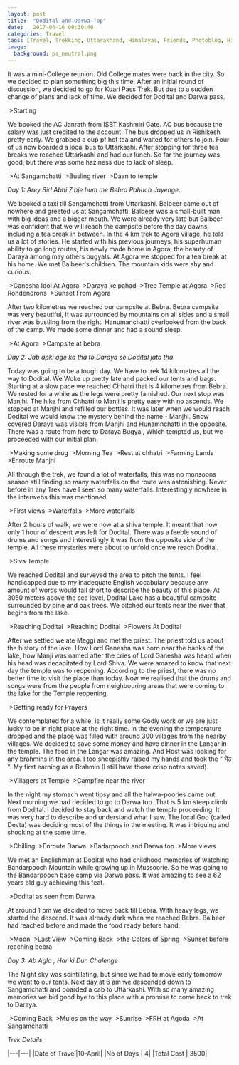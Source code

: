 ```yaml
---
layout: post
title:  "Dodital and Darwa Top"
date:   2017-04-16 00:30:40
categories: Travel
tags: [Travel, Trekking, Uttarakhand, Himalayas, Friends, Photoblog, High Altitude]
image:
  background: ps_neutral.png
---
```

It was a mini-College reunion. Old College mates were back in the city. So we decided to plan something big this time. After an initial round of discussion, we decided to go for Kuari Pass Trek. But due to a sudden change of plans and lack of time. We decided for Dodital and Darwa pass.

<img src="https://i.imgur.com/vg8NsM8.jpg" alt="">
>Starting

We booked the AC Janrath from ISBT Kashmiri Gate. AC bus because the salary was just credited to the account.
The bus dropped us in Rishikesh pretty early. We grabbed a cup pf hot tea and waited for others to join. Four of us now boarded a local bus to Uttarkashi. After stopping for three tea breaks we reached Uttarkashi and had our lunch. So far the journey was good, but there was some haziness due to lack of sleep.


<img src="https://i.imgur.com/Cf98BQv.jpg" alt="">
>At Sangamchatti

<img src="https://i.imgur.com/mKMBWmW.jpg" alt="">
>Busling river

<img src="https://i.imgur.com/OW7lVLz.jpg" alt="">
>Daan to temple


*Day 1: Arey Sir! Abhi 7 bje hum me Bebra Pahuch Jayenge..*

We booked a taxi till Sangamchatti from Uttarkashi. Balbeer came out of nowhere and greeted us at Sangamchatti. Balbeer was a small-built man with big ideas and a bigger mouth. We were already very late but Balbeer was confident that we will reach the campsite before the day dawns, including a tea break in between. In the 4 km trek to Agora village, he told us a lot of stories. He started with his previous journeys, his superhuman ability to go long routes, his newly made home in Agora, the beauty of Daraya among may others bugyals. At Agora we stopped for a tea break at his home. We met Balbeer's children. The mountain kids were shy and curious. 


<img src="https://i.imgur.com/PHLcVsx.jpg" alt="">
>Ganesha Idol At Agora

<img src="https://i.imgur.com/XgKKipc.jpg" alt="">
>Daraya ke pahad

<img src="https://i.imgur.com/GcjjzCk.jpg" alt="">
>Tree Temple at Agora

<img src="https://i.imgur.com/uTQjc9Y.jpg" alt="">
>Red Rohdendrons

<img src="https://i.imgur.com/Wz3Eh09.jpg" alt="">
>Sunset From Agora

After two kilometres we reached our campsite at Bebra. Bebra campsite was very beautiful, It was surrounded by mountains on all sides and a small river was bustling from the right. Hanumanchatti overlooked from the back of the camp. We made some dinner and had a sound sleep.

<img src="https://i.imgur.com/cna9Ze5.jpg" alt="">
>At Agora

<img src="https://i.imgur.com/KftS4dn.jpg" alt="">
>Campsite at bebra


*Day 2: Jab apki age ka tha to Daraya se Dodital jata tha*

Today was going to be a tough day. We have to trek 14 kilometres all the way to Dodital. We Woke up pretty late and packed our tents and bags. Starting at a slow pace we reached Chhatri that is 4 kilometres from Bebra. We rested for a while as the legs were pretty famished. Our next stop was Manjhi. The hike from Chhatri to Manji is pretty easy with no ascends. We stopped at Manjhi and refilled our bottles. It was later when we would reach Dodital we would know the mystery behind the name - Manjhi. Snow covered Daraya was visible from Manjhi and Hunamnchatti in the opposite. There was a route from here to Daraya Bugyal, Which tempted us, but we proceeded with our initial plan.

<img src="https://i.imgur.com/T18ivW9.jpg" alt="">
>Making some drug

<img src="https://i.imgur.com/j9Nbzq5.jpg" alt="">
>Morning Tea

<img src="https://i.imgur.com/ktQFiBG.jpg" alt="">
>Rest at chhatri

<img src="https://i.imgur.com/TkY3eu7.jpg" alt="">
>Farming Lands

<img src="https://i.imgur.com/FGk89Y8.jpg" alt="">
>Enroute Manjhi

All through the trek, we found a lot of waterfalls, this was no monsoons season still finding so many waterfalls on the route was astonishing. Never before in any Trek have I seen so many waterfalls. Interestingly nowhere in the interwebs this was mentioned.

<img src="https://i.imgur.com/6VDygQA.jpg" alt="">
>First views


<img src="https://i.imgur.com/qRF7vGU.jpg" alt="">
>Waterfalls

<img src="https://i.imgur.com/OMvVA5G.jpg" alt="">
>More waterfalls


After 2 hours of walk, we were now at a shiva temple. It meant that now only 1 hour of descent was left for Dodital. There was a feeble sound of drums and songs and interestingly it was from the opposite side of the temple. All these mysteries were about to unfold once we reach Dodital.


<img src="https://i.imgur.com/V3Eceq4.jpg" alt="">
>Siva Temple

We reached Dodital and surveyed the area to pitch the tents. I feel handicapped due to my inadequate English vocabulary because any amount of words would fall short to describe the beauty of this place. At 3050 meters above the sea level, Dodital Lake has a beautiful campsite surrounded by pine and oak trees. We pitched our tents near the river that begins from the lake.

<img src="https://i.imgur.com/16KPiTh.jpg" alt="">
>Reaching Dodital


<img src="https://i.imgur.com/Z3TeQU2.jpg" alt="">
>Reaching Dodital


<img src="https://i.imgur.com/SZWpCQx.jpg" alt="">
>Flowers At Dodital

After we settled we ate Maggi and met the priest. The priest told us about the history of the lake. How Lord Ganesha was born near the banks of the lake, how Manji was named after the cries of Lord Ganesha was heard when his head was decapitated by Lord Shiva. We were amazed to know that next day the temple was to reopening. According to the priest, there was no better time to visit the place than today. Now we realised that the drums and songs were from the people from neighbouring areas that were coming to the lake for the Temple reopening.


<img src="https://i.imgur.com/W2jzKJZ.jpg" alt="">
>Getting ready for Prayers    


We contemplated for a while, is it really some Godly work or we are just lucky to be in right place at the right time. In the evening the temperature dropped and the place was filled with around 300 villages from the nearby villages. We decided to save some money and have dinner in the Langar in the temple. The food in the Langar was amazing. And Host was looking for any brahmins in the area. I too sheepishly raised my hands and took the " भेंठ ". My first earning as a Brahmin (I still have those crisp notes saved).

<img src="https://i.imgur.com/2x946Fn.jpg" alt="">
>Villagers at Temple

<img src="https://i.imgur.com/w0O93pH.jpg" alt="">
>Campfire near the river

In the night my stomach went tipsy and all the halwa-poories came out. Next morning we had decided to go to Darwa top. That is 5 km steep climb from Dodital. I decided to stay back and watch the temple proceeding. It was very hard to describe and understand what I saw. The local God (called Devta) was deciding most of the things in the meeting. It was intriguing and shocking at the same time.


<img src="https://i.imgur.com/68bPrFa.jpg" alt="">
>Chilling

<img src="https://i.imgur.com/Q74WXCn.jpg" alt="">
>Enroute Darwa

<img src="https://i.imgur.com/DJaCaAg.jpg" alt="">
>Badarpooch and Darwa top

<img src="https://i.imgur.com/PgaGumG.jpg" alt="">
>More views

We met an Englishman at Dodital who had childhood memories of watching Bandarpooch Mountain while growing up in Mussoorie. So he was going to the Bandarpooch base camp via Darwa pass. It was amazing to see a 62 years old guy achieving this feat.

<img src="https://i.imgur.com/WT7J1MF.jpg" alt="">
>Dodital as seen from Darwa

At around 1 pm we decided to move back till Bebra. With heavy legs, we started the descend. It was already dark when we reached Bebra. Balbeer had reached before and made the food ready before hand.

<img src="https://i.imgur.com/Q8udLPI.jpg" alt="">
>Moon

<img src="https://i.imgur.com/oaSnGhp.jpg" alt="">
>Last View

<img src="https://i.imgur.com/16KPiTh.jpg" alt="">
>Coming Back

<img src="https://i.imgur.com/39TGt8R.jpg" alt="">
>the Colors of Spring

<img src="https://i.imgur.com/5TzLE1y.jpg" alt="">
>Sunset before reaching bebra

*Day 3: Ab Agla , Har ki Dun Chalenge*

The Night sky was scintillating, but since we had to move early tomorrow we went to our tents.
Next day at 6 am we descended down to Sangamchatti and boarded a cab to Uttarkashi. With so many amazing memories we bid good bye to this place with a promise to come back to trek to Daraya.

<img src="https://i.imgur.com/87CK8tc.jpg" alt="">
>Coming Back

<img src="https://i.imgur.com/EG9eDy2.jpg" alt="">
>Mules on the way

<img src="https://i.imgur.com/ceGDHiy.jpg" alt="">
>Sunrise

<img src="https://i.imgur.com/HoUcpJo.jpg" alt="">
>FRH at Agoda

<img src="https://i.imgur.com/xblizRD.jpg" alt="">
>At Sangamchatti

*Trek Details*

|---|---|
|Date of Travel|10-April|
|No of Days | 4|
|Total Cost | 3500|
